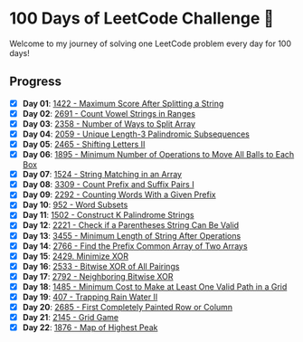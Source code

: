 # 100 Days of LeetCode Challenge 🎯

Welcome to my journey of solving one LeetCode problem every day for 100 days!

## Progress

- [x] **Day 01**: [1422 - Maximum Score After Splitting a String](./Day01/README.md)
- [x] **Day 02**: [2691 - Count Vowel Strings in Ranges](./Day02/README.md)
- [x] **Day 03**: [2358 - Number of Ways to Split Array](./Day03/README.md)
- [x] **Day 04**: [2059 - Unique Length-3 Palindromic Subsequences](./Day04/README.md)
- [x] **Day 05**: [2465 - Shifting Letters II](./Day05/README.md)
- [x] **Day 06**: [1895 - Minimum Number of Operations to Move All Balls to Each Box](./Day06/README.md)
- [x] **Day 07**: [1524 - String Matching in an Array](./Day07/README.md)
- [x] **Day 08**: [3309 - Count Prefix and Suffix Pairs I](./Day08/README.md)
- [x] **Day 09**: [2292 - Counting Words With a Given Prefix](./Day00/README.md)
- [x] **Day 10**: [952 - Word Subsets](./Day10/README.md)
- [x] **Day 11**: [1502 - Construct K Palindrome Strings](./Day11/README.md)
- [x] **Day 12**: [2221 - Check if a Parentheses String Can Be Valid](./Day12/README.md)
- [x] **Day 13**: [3455 - Minimum Length of String After Operations](./Day13/README.md)
- [x] **Day 14**: [2766 - Find the Prefix Common Array of Two Arrays](./Day14/README.md)
- [x] **Day 15**: [2429. Minimize XOR](./Day15/README.md)
- [x] **Day 16**: [2533 - Bitwise XOR of All Pairings](./Day16/README.md)
- [x] **Day 17**: [2792 - Neighboring Bitwise XOR](./Day17/README.md)
- [x] **Day 18**: [1485 - Minimum Cost to Make at Least One Valid Path in a Grid](./Day18/README.md)
- [x] **Day 19**: [407 - Trapping Rain Water II](./Day19/README.md)
- [x] **Day 20**: [2685 - First Completely Painted Row or Column](./Day20/README.md)
- [x] **Day 21**: [2145 - Grid Game](./Day21/README.md)
- [x] **Day 22**: [1876 - Map of Highest Peak](./Day22/README.md)
